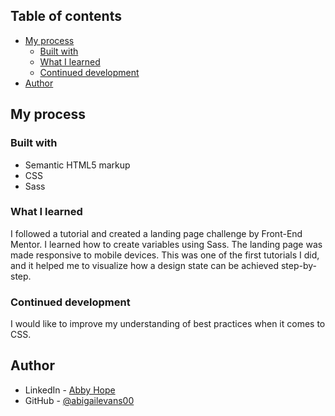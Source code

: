 

## Table of contents


- [My process](#my-process)
  - [Built with](#built-with)
  - [What I learned](#what-i-learned)
  - [Continued development](#continued-development)
- [Author](#author)




## My process

### Built with

- Semantic HTML5 markup
- CSS
- Sass


### What I learned

I followed a tutorial and created a landing page challenge by Front-End Mentor.
I learned how to create variables using Sass. The landing page was made responsive to mobile devices.
This was one of the first tutorials I did, and it helped me to visualize how a design state can be achieved step-by-step.


### Continued development

I would like to improve my understanding of best practices when it comes to CSS. 



## Author

- LinkedIn - [Abby Hope](https://www.linkedin.com/in/abigailhevans/)
- GitHub - [@abigailevans00](https://github.com/abigailevans00)
